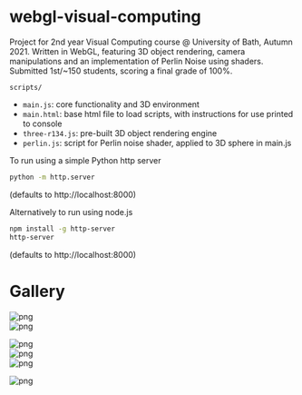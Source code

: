 # webgl-visual-computing
Project for 2nd year Visual Computing course @ University of Bath, Autumn 2021. Written in WebGL, featuring 3D object rendering, camera manipulations and an implementation of Perlin Noise using shaders. Submitted 1st/~150 students, scoring a final grade of 100%.   

   
```scripts/```
- ```main.js```: core functionality and 3D environment
- ```main.html```: base html file to load scripts, with instructions for use printed to console 
- ```three-r134.js```: pre-built 3D object rendering engine
- ```perlin.js```: script for Perlin noise shader, applied to 3D sphere in main.js

To run using a simple Python http server 

```bash
python -m http.server
```

(defaults to http://localhost:8000)

Alternatively to run using node.js
```bash
npm install -g http-server
http-server
```

(defaults to http://localhost:8000)

# Gallery 


![png](images/bunny1.png)   
![png](images/bunny2.png)   


![png](images/sphere.png)   
![png](images/sphere3.png)   
![png](images/sphere1.png)   


![png](images/cube.jpg)   
